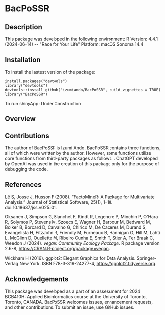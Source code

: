 # BacPoSSR

## Description



This package was developed in the following environment:
R Version: 4.4.1 (2024-06-14) -- "Race for Your Life"
Platform: macOS Sonoma 14.4

## Installation

To install the lastest version of the package:
```
install.packages("devtools")
library("devtools")
devtools::install_github("izumiando/BacPoSSR", build_vignettes = TRUE)
library("BacPoSSR")
```

To run shinyApp: Under Construction

## Overview

## Contributions

The author of BacPoSSR is Izumi Ando. BacPoSSR contains three functions, all of which were written by the author. However, some functions utilize core functions from third-party packages as follows. <add more text here later>. ChatGPT developed by OpenAI was used in the creation of this package only for the purpose of debugging the code.


## References
Lê S, Josse J, Husson F (2008). “FactoMineR: A Package for Multivariate Analysis.” Journal of Statistical Software, 25(1), 1–18. doi:10.18637/jss.v025.i01.

Oksanen J, Simpson G, Blanchet F, Kindt R, Legendre P, Minchin P, O'Hara R, Solymos P, Stevens M, Szoecs E, Wagner H, Barbour M, Bedward M, Bolker B, Borcard D, Carvalho G, Chirico M, De Caceres M, Durand S, Evangelista H, FitzJohn R, Friendly M, Furneaux B, Hannigan G, Hill M, Lahti L, McGlinn D, Ouellette M, Ribeiro Cunha E, Smith T, Stier A, Ter Braak C, Weedon J (2024). _vegan: Community Ecology Package_. R package version 2.6-8, <https://CRAN.R-project.org/package=vegan>.

Wickham H (2016). ggplot2: Elegant Graphics for Data Analysis. Springer-Verlag New York. ISBN 978-3-319-24277-4, https://ggplot2.tidyverse.org.

## Acknowledgements

This package was developed as a part of an assessment for 2024 BCB410H: Applied Bioinformatics course at the University of Toronto, Toronto, CANADA. BacPoSSR welcomes issues, enhancement requests, and other contributions. To submit an issue, use GitHub issues.
